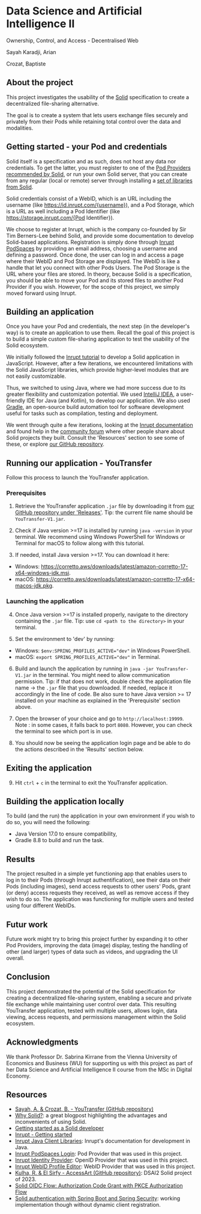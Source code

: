 # Data Science and Artificial Intelligence II

Ownership, Control, and Access - Decentralised Web

Sayah Karadji, Arian

Crozat, Baptiste

## About the project

This project investigates the usability of the [Solid](https://solidproject.org/) specification to create a decentralized file-sharing alternative.

The goal is to create a system that lets users exchange files securely and privately from their Pods while retaining total control over the data and modalities.

## Getting started - your Pod and credentials

Solid itself is a specification and as such, does not host any data nor credentials. To get the latter, you must register to one of the [Pod Providers recommended by Solid](https://solidproject.org/users/get-a-pod#get-a-pod-from-a-pod-provider), or run your own Solid server, that you can create from any regular (local or remote) server through installing a [set of libraries from Solid](https://docs.inrupt.com/developer-tools/javascript/client-libraries/tutorial/getting-started/#install-the-client-libraries).

Solid credentials consist of a WebID, which is an URL including the username (like https://id.inrupt.com/{username}), and a Pod Storage, which is a URL as well including a Pod Identifier (like https://storage.inrupt.com/{Pod Identifier}).

We choose to register at Inrupt, which is the company co-founded by Sir Tim Berners-Lee behind Solid, and provide some documentation to develop Solid-based applications. Registration is simply done through [Inrupt PodSpaces](https://docs.inrupt.com/pod-spaces/) by providing an email address, choosing a username and defining a password. Once done, the user can log in and access a page where their WebID and Pod Storage are displayed. The WebID is like a handle that let you connect with other Pods Users. The Pod Storage is the URL where your files are stored. In theory, because Solid is a specification, you should be able to move your Pod and its stored files to another Pod Provider if you wish. However, for the scope of this project, we simply moved forward using Inrupt.

## Building an application

Once you have your Pod and credentials, the next step (in the developer's way) is to create an application to use them. Recall the goal of this project is to build a simple custom file-sharing application to test the usability of the Solid ecosystem.

We initially followed the [Inrupt tutorial](https://docs.inrupt.com/developer-tools/javascript/client-libraries/tutorial/getting-started/) to develop a Solid application in JavaScript. However, after a few iterations, we encountered limitations with the Solid JavaScript libraries, which provide higher-level modules that are not easily customizable.

Thus, we switched to using Java, where we had more success due to its greater flexibility and customization potential. We used [IntelliJ IDEA](https://www.jetbrains.com/idea/), a user-friendly IDE for Java (and Kotlin), to develop our application. We also used [Gradle](https://gradle.org/), an open-source build automation tool for software development useful for tasks such as compilation, testing and deployment.

We went through quite a few iterations, looking at the [Inrupt documentation](https://docs.inrupt.com/developer-tools/java/client-libraries/) and found help in the [community forum](https://forum.solidproject.org/) where other people share about Solid projects they built. Consult the 'Resources' section to see some of these, or explore [our GitHub repository](https://github.com/asayah-tgm/YouTransfer).

## Running our application - YouTransfer

Follow this process to launch the YouTransfer application.

### Prerequisites

1. Retrieve the YouTransfer application `.jar` file by downloading it from [our GitHub repository under 'Releases'](https://github.com/asayah-tgm/YouTransfer/releases). Tip: the current file name should be `YouTransfer-V1.jar`.

2. Check if Java version >=17 is installed by running `java -version` in your terminal. We recommend using Windows PowerShell for Windows or Terminal for macOS to follow along with this tutorial.

3. If needed, install Java version >=17. You can download it here:
- Windows: https://corretto.aws/downloads/latest/amazon-corretto-17-x64-windows-jdk.msi.
- macOS: https://corretto.aws/downloads/latest/amazon-corretto-17-x64-macos-jdk.pkg.

### Launching the application

4. Once Java version >=17 is installed properly, navigate to the directory containing the `.jar` file. Tip: use `cd <path to the directory>` in your terminal.

5. Set the environment to 'dev' by running:
- Windows: `$env:SPRING_PROFILES_ACTIVE="dev"` in Windows PowerShell.
- macOS: `export SPRING_PROFILES_ACTIVE="dev"` in Terminal.

6. Build and launch the application by running in `java -jar YouTransfer-V1.jar` in the terminal. You might need to allow communication permission. Tip: if that does not work, double check the application file name &rarr; the `.jar` file that you downloaded. If needed, replace it accordingly in the line of code. Be also sure to have Java version >= 17 installed on your machine as explained in the 'Prerequisite' section above.

7. Open the browser of your choice and go to `http://localhost:19999`. Note : in some cases, it falls back to port `8080`. However, you can check the terminal to see which port is in use.

8. You should now be seeing the application login page and be able to do the actions described in the 'Results' section below.

## Exiting the application

9. Hit `ctrl` + `c` in the terminal to exit the YouTransfer application.

## Building the application locally

To build (and the run) the application in your own environment if you wish to do so, you will need the following:
- Java Version 17.0 to ensure compatibility,
- Gradle 8.8 to build and run the task.

## Results

The project resulted in a simple yet functioning app that enables users to log in to their Pods (through Inrupt authentification), see their data on their Pods (including images), send access requests to other users' Pods, grant (or deny) access requests they received, as well as remove access if they wish to do so. The application was functioning for multiple users and tested using four different WebIDs.

## Futur work

Future work might try to bring this project further by expanding it to other Pod Providers, improving the data (image) display, testing the handling of other (and larger) types of data such as videos, and upgrading the UI overall.

## Conclusion

This project demonstrated the potential of the Solid specification for creating a decentralized file-sharing system, enabling a secure and private file exchange while maintaining user control over data. This resulting YouTransfer application, tested with multiple users, allows login, data viewing, access requests, and permissions management within the Solid ecosystem.

## Acknowledgments

We thank Professor Dr. Sabrina Kirrane from the Vienna University of Economics and Business (WU) for supporting us with this project as part of her Data Science and Artificial Intelligence II course from the MSc in Digital Economy.

## Resources

- [Sayah, A. & Crozat, B. - YouTransfer (GitHub repository)](https://github.com/asayah-tgm/YouTransfer)
- [Why Solid?](https://noeldemartin.com/blog/why-solid): a great blogpost highlighting the advantages and inconvenients of using Solid.
- [Getting started as a Solid developer](https://solidproject.org//developers/tutorials/getting-started)
- [Inrupt - Getting started](https://docs.inrupt.com/developer-tools/javascript/client-libraries/tutorial/getting-started/)
- [Inrupt Java Client Libraries](https://docs.inrupt.com/developer-tools/java/client-libraries/): Inrupt's documentation for development in Java.
- [Inrupt PodSpaces Login](https://start.inrupt.com/profile): Pod Provider that was used in this project.
- [Inrupt Identity Provider](https://login.inrupt.com/): OpenID Provider that was used in this project.
- [Inrupt WebID Profile Editor](https://id.inrupt.com/): WebID Provider that was used in this project.
- [Kulha, R. & El Sirfy - AccessArt (GitHub repository)](https://github.com/RobbsX/AccessArt): DSAI2 Solid project of 2023.
- [Solid OIDC Flow: Authorization Code Grant with PKCE Authorization Flow](https://solidproject.org/TR/oidc-primer#authorization-code-pkce-flow)
- [Solid authentication with Spring Boot and Spring Security](https://www.konsolidate.eu/stories/solid-spring): working implementation though without dynamic client registration.
